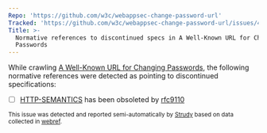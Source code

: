 ```yaml
---
Repo: 'https://github.com/w3c/webappsec-change-password-url'
Tracked: 'https://github.com/w3c/webappsec-change-password-url/issues/42'
Title: >-
  Normative references to discontinued specs in A Well-Known URL for Changing
  Passwords
---
```


While crawling [A Well-Known URL for Changing Passwords](https://w3c.github.io/webappsec-change-password-url/), the following normative references were detected as pointing to discontinued specifications:
* [ ] [HTTP-SEMANTICS](https://httpwg.org/specs/rfc7231.html) has been obsoleted by [rfc9110](https://httpwg.org/specs/rfc9110.html)

<sub>This issue was detected and reported semi-automatically by [Strudy](https://github.com/w3c/strudy/) based on data collected in [webref](https://github.com/w3c/webref/).</sub>

